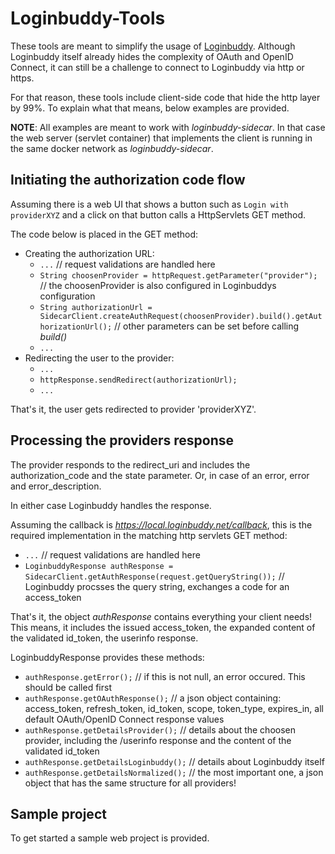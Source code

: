 # Loginbuddy-Tools

These tools are meant to simplify the usage of [Loginbuddy](https://github.com/SaschaZeGerman/loginbuddy). Although Loginbuddy itself already hides the complexity 
of OAuth and OpenID Connect, it can still be a challenge to connect to Loginbuddy via http or https.

For that reason, these tools include client-side code that hide the http layer by 99%. To explain what that means, below examples are provided.

**NOTE**: All examples are meant to work with *loginbuddy-sidecar*. In that case the web server (servlet container) that implements the client is running in the same 
docker network as *loginbuddy-sidecar*.

## Initiating the authorization code flow

Assuming there is a web UI that shows a button such as `Login with providerXYZ` and a click on that button calls a HttpServlets GET method.

The code below is placed in the GET method:

- Creating the authorization URL:
  - `...` // request validations are handled here
  - `String choosenProvider = httpRequest.getParameter("provider");`  // the choosenProvider is also configured in Loginbuddys configuration
  - `String authorizationUrl = SidecarClient.createAuthRequest(choosenProvider).build().getAuthorizationUrl();`  // other parameters can be set before calling *build()*
  - `...` 
- Redirecting the user to the provider:
  - `...`
  - `httpResponse.sendRedirect(authorizationUrl);`
  - `...`

That's it, the user gets redirected to provider 'providerXYZ'.

## Processing the providers response

The provider responds to the redirect_uri and includes the authorization_code and the state parameter. Or, in case of an error, error and error_description.

In either case Loginbuddy handles the response.

Assuming the callback is *https://local.loginbuddy.net/callback*, this is the required implementation in the matching http servlets GET method:

- `...` // request validations are handled here
- `LoginbuddyResponse authResponse = SidecarClient.getAuthResponse(request.getQueryString());`  // Loginbuddy procsses the query string, exchanges a code for an access_token

That's it, the object *authResponse* contains everything your client needs! This means, it includes the issued access_token, the expanded content of the validated id_token, 
the userinfo response.

LoginbuddyResponse provides these methods:

- `authResponse.getError();`  // if this is not null, an error occured. This should be called first
- `authResponse.getOAuthResponse();`  // a json object containing: access_token, refresh_token, id_token, scope, token_type, expires_in, all default OAuth/OpenID Connect response values
- `authResponse.getDetailsProvider();`  // details about the choosen provider, including the /userinfo response and the content of the validated id_token
- `authResponse.getDetailsLoginbuddy();`  // details about Loginbuddy itself
- `authResponse.getDetailsNormalized();`  // the most important one, a json object that has the same structure for all providers!

## Sample project

To get started a sample web project is provided.